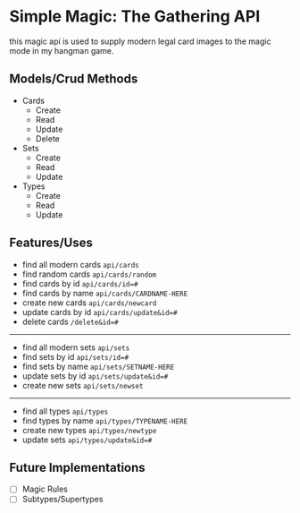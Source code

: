 # Simple Magic: The Gathering API

this magic api is used to supply modern legal card images to the magic mode in my hangman game. 

Models/Crud Methods
---------
- Cards
  - Create
  - Read
  - Update
  - Delete
- Sets
  - Create
  - Read
  - Update
- Types
  - Create
  - Read
  - Update
  
Features/Uses
---------
- find all modern cards  ```api/cards```
- find random cards ```api/cards/random```
- find cards by id ```api/cards/id=#```
- find cards by name ```api/cards/CARDNAME-HERE```
- create new cards ```api/cards/newcard```
- update cards by id ```api/cards/update&id=#```
- delete cards ```/delete&id=#```
------------------
- find all modern sets ```api/sets```
- find sets by id ```api/sets/id=#```
- find sets by name ```api/sets/SETNAME-HERE```
- update sets by id ```api/sets/update&id=#```
- create new sets ```api/sets/newset```
-------------------
- find all types ```api/types```
- find types by name ```api/types/TYPENAME-HERE```
- create new types ```api/types/newtype```
- update sets ```api/types/update&id=#```

Future Implementations
------
- [ ] Magic Rules
- [ ] Subtypes/Supertypes
